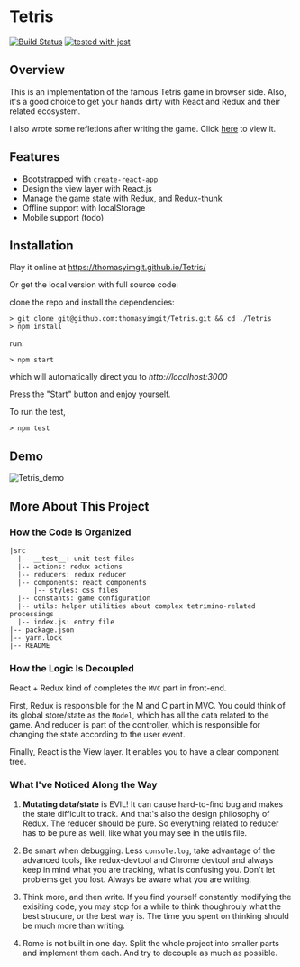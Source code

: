 # Tetris

[![Build Status](https://travis-ci.org/thomasyimgit/Tetris.svg?branch=master)](https://travis-ci.org/thomasyimgit/Tetris)
[![tested with jest](https://img.shields.io/badge/tested_with-jest-99424f.svg)](https://github.com/facebook/jest)

## Overview

This is an implementation of the famous Tetris game in browser side. Also, it's a good choice to get your hands dirty with React and Redux and their related ecosystem.

I also wrote some refletions after writing the game. Click [here](https://thomasyimgit.github.io/2017/07/23/What-I-learned-During-Writing-the-Tetris-Game/) to view it.

## Features

- Bootstrapped with `create-react-app`
- Design the view layer with React.js
- Manage the game state with Redux, and Redux-thunk
- Offline support with localStorage
- Mobile support (todo)

## Installation

Play it online at https://thomasyimgit.github.io/Tetris/

Or get the local version with full source code:

clone the repo and install the dependencies:

```
> git clone git@github.com:thomasyimgit/Tetris.git && cd ./Tetris
> npm install
```

run:
```
> npm start
```
which will automatically direct you to *http://localhost:3000*

Press the "Start" button and enjoy yourself.

To run the test,

```
> npm test
```

## Demo

![Tetris_demo](https://i.loli.net/2017/07/20/5970bb6047f79.gif)

## More About This Project

### How the Code Is Organized

```
|src
  |-- __test__: unit test files
  |-- actions: redux actions
  |-- reducers: redux reducer
  |-- components: react components
      |-- styles: css files
  |-- constants: game configuration
  |-- utils: helper utilities about complex tetrimino-related processings
  |-- index.js: entry file
|-- package.json
|-- yarn.lock
|-- README
```

### How the Logic Is Decoupled

React + Redux kind of completes the `MVC` part in front-end.

First, Redux is responsible for the M and C part in MVC. You could think of its global store/state as the `Model`, which has all the data related to the game. And reducer is part of the controller, which is responsible for changing the state according to the user event.

Finally, React is the View layer. It enables you to have a clear component tree. 

### What I've Noticed Along the Way

1. **Mutating data/state** is EVIL! It can cause hard-to-find bug and makes the state difficult to track. And that's also the design philosophy of Redux. The reducer should be pure. So everything related to reducer has to be pure as well, like what you may see in the utils file.

2. Be smart when debugging. Less `console.log`, take advantage of the advanced tools, like redux-devtool and Chrome devtool and always keep in mind what you are tracking, what is confusing you. Don't let problems get you lost. Always be aware what you are writing.

3. Think more, and then write. If you find yourself constantly modifying the exisiting code, you may stop for a while to think thoughrouly what the best strucure, or the best way is. The time you spent on thinking should be much more than writing.

4. Rome is not built in one day. Split the whole project into smaller parts and implement them each. And try to decouple as much as possible.

